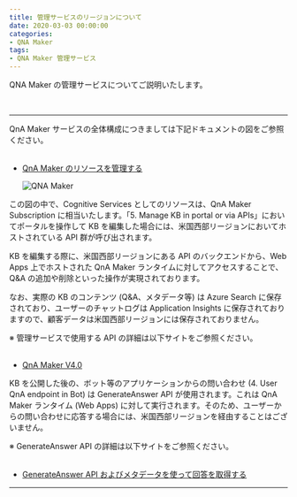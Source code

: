 ```yaml
---
title: 管理サービスのリージョンについて
date: 2020-03-03 00:00:00
categories:
- QNA Maker
tags:
- QNA Maker 管理サービス
---
```


QNA Maker の管理サービスについてご説明いたします。
<!-- more -->
<br>

***
QnA Maker サービスの全体構成につきましては下記ドキュメントの図をご参照ください。  
 
- [QnA Maker のリソースを管理する](https://docs.microsoft.com/ja-jp/azure/cognitive-services/qnamaker/how-to/set-up-qnamaker-service-azure)  

   ![QNA Maker](https://jpaiblog.github.io/images/key-management.png)  

この図の中で、Cognitive Services としてのリソースは、QnA Maker Subscription に相当いたします。「5. Manage KB in portal or via APIs」においてポータルを操作して KB を編集した場合には、米国西部リージョンにおいてホストされている API 群が呼び出されます。  

KB を編集する際に、米国西部リージョンにある API のバックエンドから、Web Apps 上でホストされた QnA Maker ランタイムに対してアクセスすることで、Q&A の追加や削除といった操作が実現されております。  

なお、実際の KB のコンテンツ (Q&A、メタデータ等) は Azure Search に保存されており、ユーザーのチャットログは Application Insights に保存されておりますので、顧客データは米国西部リージョンには保存されておりません。  

※ 管理サービスで使用する API の詳細は以下サイトをご参照ください。  
 
- [QnA Maker V4.0](https://westus.dev.cognitive.microsoft.com/docs/services/5a93fcf85b4ccd136866eb37/operations/5ac266295b4ccd1554da75ff)  

KB を公開した後の、ボット等のアプリケーションからの問い合わせ (4. User QnA endpoint in Bot) は GenerateAnswer API が使用されます。これは QnA Maker ランタイム (Web Apps) に対して実行されます。そのため、ユーザーからの問い合わせに応答する場合には、米国西部リージョンを経由することはございません。

※ GenerateAnswer API の詳細は以下サイトをご参照ください。  
 
- [GenerateAnswer API およびメタデータを使って回答を取得する](https://westus.dev.cognitive.microsoft.com/docs/services/5a93fcf85b4ccd136866eb37/operations/5ac266295b4ccd1554da75ff)  


***